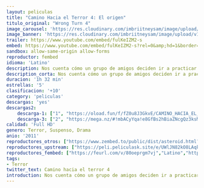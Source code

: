 ```yaml
---
layout: peliculas
title: "Camino Hacia el Terror 4: El origen"
titulo_original: "Wrong Turn 4"
image_carousel: 'https://res.cloudinary.com/imbriitneysam/image/upload/v1545612979/camino4-poster-min.jpg'
image_banner: 'https://res.cloudinary.com/imbriitneysam/image/upload/v1545612979/camino4-banner-min.jpg'
trailer: https://www.youtube.com/embed/fulKeIZM2-s
embed: https://www.youtube.com/embed/fulKeIZM2-s?rel=0&amp;hd=1&border=0&wmode=opaque&enablejsapi=1&modestbranding=1&controls=1&showinfo=1
sandbox: allow-same-origin allow-forms
reproductor: fembed
idioma: 'Latino'
description: Nos cuenta cómo un grupo de amigos deciden ir a practicar snow en sus vacaciones invernales. Pero, como en anteriores ocasiones, tomarán un camino equivocado perdiéndose en una tormenta y buscando refugio en un antiguo sanatorio. Allí están completamente aislados y a merced de la tormenta. Pero el lugar tiene un pasado y algunos de sus antiguos pacientes no están demasiado contentos de tener invitados. En un mortal juego del gato y el ratón, los jóvenes deberán luchar por sobrevivir esa noche.
description_corta: Nos cuenta cómo un grupo de amigos deciden ir a practicar snow en sus vacaciones invernales. Pero, como en anteriores ocasiones, tomarán un camino equivocado perdiéndose en una tormenta y buscando refugio en un antiguo..
duracion: '1h 32 min'
estrellas: '5'
clasificacion: '+10'
category: 'peliculas'
descargas: 'yes'
descargas2:
    descarga-1: ["1", "https://oload.fun/f/fZ0u8J3GkvE/CAMINO_HACIA_EL_TERROR_4.mp4", "https://www.google.com/s2/favicons?domain=openload.co","OpenLoad","https://res.cloudinary.com/imbriitneysam/image/upload/v1541473684/mexico.png", "Latino", "Full HD"]
    descarga-3: ["2", "https://mega.nz/#!mbACyYqa!e8GfBs2hBiaZNcgQz3ksMlVEAE1MSqdJSqFl_oalpAQ", "https://www.google.com/s2/favicons?domain=mega.nz","Mega","https://res.cloudinary.com/imbriitneysam/image/upload/v1541473684/mexico.png", "Latino", "Full HD"]
calidad: 'Full HD'
genero: Terror, Suspenso, Drama
anio: '2011'
reproductores_otros: ["https://www.zembed.to/public/dist/asteroid.html?id=3669a0818b698b1d757a8846d2a2a697&title=Wrong%20Turn%204","Latino","https://mstream.space/9ihg6ncv8i59","Latino"]
reproductores_upstream: ["https://peli.peliculask.site/e/UWlJN82kO8LAqkW/","Latino"]
reproductores_fembed: ["https://feurl.com/v/80oeprgm7vj","Latino","https://feurl.com/v/3qv1gqe72vy","Latino","https://pelispng.online/v/7qv7nq2x6wo","Latino"]
tags:
- Terror
twitter_text: Camino hacia el terror 4
introduction: Nos cuenta cómo un grupo de amigos deciden ir a practicar snow en sus vacaciones invernales. Pero, como en anteriores ocasiones, tomarán un camino equivocado perdiéndose en una tormenta y buscando refugio en un antiguo..
---
```



 







